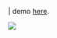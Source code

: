 
 | demo [here](https://rawcdn.githack.com/HatsuneMiku69/Arona-s-Music-Hub/main/index.html).


<a href="https://rawcdn.githack.com/HatsuneMiku69/Arona-s-Music-Hub/main/index.html"><img src="https://github.com/HatsuneMiku69/Arona-s-Music-Hub/issues/2"></a>
